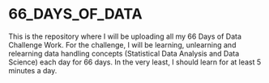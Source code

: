 # 66_DAYS_OF_DATA
This is the repository where I will be uploading all my 66 Days of Data Challenge Work.  For the challenge, I will be learning, unlearning and relearning data handling concepts (Statistical Data Analysis and Data Science) each day for 66 days. In the very least, I should learn for at least 5 minutes a day.
